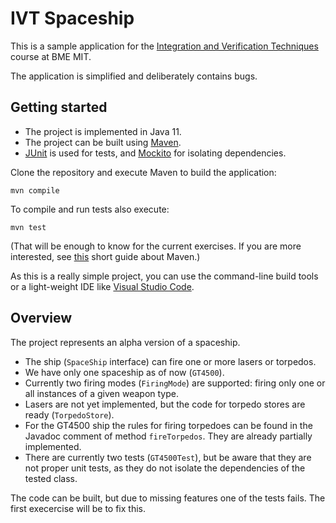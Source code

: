 # IVT Spaceship

This is a sample application for the [Integration and Verification Techniques](http://www.mit.bme.hu/oktatas/targyak/vimiac04) course at BME MIT.

The application is simplified and deliberately contains bugs.

## Getting started

- The project is implemented in Java 11.
- The project can be built using [Maven](https://maven.apache.org/).
- [JUnit](https://junit.org/junit5/) is used for tests, and [Mockito](https://site.mockito.org/) for isolating dependencies.

Clone the repository and execute Maven to build the application:

```
mvn compile
```

To compile and run tests also execute:

```
mvn test
```

(That will be enough to know for the current exercises. If you are more interested, see [this](https://github.com/ftsrg-edu/swsv-labs/wiki/0b-Build-tools) short guide about Maven.)

As this is a really simple project, you can use the command-line build tools or a light-weight IDE like [Visual Studio Code](https://code.visualstudio.com/).

## Overview

The project represents an alpha version of a spaceship.

- The ship (`SpaceShip` interface) can fire one or more lasers or torpedos.
- We have only one spaceship as of now (`GT4500`).
- Currently two firing modes (`FiringMode`) are supported: firing only one or all instances of a given weapon type.
- Lasers are not yet implemented, but the code for torpedo stores are ready (`TorpedoStore`).
- For the GT4500 ship the rules for firing torpedoes can be found in the Javadoc comment of method `fireTorpedos`. They are already partially implemented.
- There are currently two tests (`GT4500Test`), but be aware that they are not proper unit tests, as they do not isolate the dependencies of the tested class.

The code can be built, but due to missing features one of the tests fails. The first execercise will be to fix this.